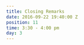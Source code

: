 ```yaml
---
title: Closing Remarks
date: 2016-09-22 19:40:00 Z
position: 11
time: 3:30 - 4:00 pm
day: 3
---
```


